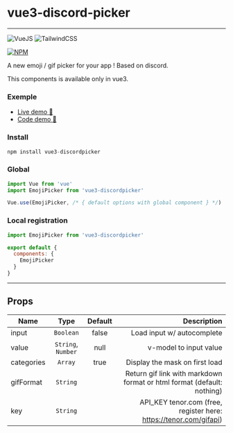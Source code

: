 # vue3-discord-picker
____

![VueJS](https://img.shields.io/badge/vuejs-%2335495e.svg?&style=for-the-badge&logo=vue.js&logoColor=%234FC08D)  ![TailwindCSS](https://img.shields.io/badge/tailwindcss-%2338B2AC.svg?&style=for-the-badge&logo=tailwind-css&logoColor=white)

[![NPM](https://nodei.co/npm/vue3-discordpicker.png)](https://nodei.co/npm/vue3-discordpicker/)

A new emoji / gif picker for your app !
Based on discord.

This components is available only in vue3.

### Exemple
- [Live demo 🎉](https://en-zo.dev/vue3-discordpicker)
- [Code demo 🎈](https://github.com/enzostvs/vue3-discordpicker/blob/master/examples/Index.vue)

### Install
```js
npm install vue3-discordpicker
```

### Global
```js
import Vue from 'vue'
import EmojiPicker from 'vue3-discordpicker'

Vue.use(EmojiPicker, /* { default options with global component } */)
```

### Local registration
```js
import EmojiPicker from 'vue3-discordpicker'

export default {
  components: {
    EmojiPicker
  }
}
```

____

## Props
| Name   |      Type      |  Default | Description |
|----------|:-------------:|:------:|------:|
| input |    `Boolean`   |   false |  Load input w/ autocomplete |
| value | `String`, `Number` |  null | v-model to input value |
| categories | `Array` |   true | Display the mask on first load |
| gifFormat | `String` |  | Return gif link with markdown format or html format (default: nothing) |
| key | `String` |  | API_KEY tenor.com (free, register here: https://tenor.com/gifapi) |
